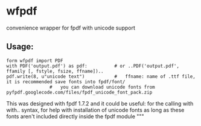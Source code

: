 # wfpdf
convenience wrapper for fpdf with unicode support

## Usage:
```
form wfpdf import PDF
with PDF('output.pdf') as pdf:          # or ..PDF('output.pdf', ffamily [, fstyle, fsize, ffname])..
pdf.write(8, u"unicode text")           #   ffname: name of .ttf file, it is recommended save fonts into fpdf/font/
                #   you can download unicode fonts from pyfpdf.googlecode.com/files/fpdf_unicode_font_pack.zip
```

This was designed with fpdf 1.7.2 and it could be useful:
    for the calling with with.. syntax,
    for help with installation of unicode fonts as long as these fonts aren't included directly inside the fpdf module
"""
